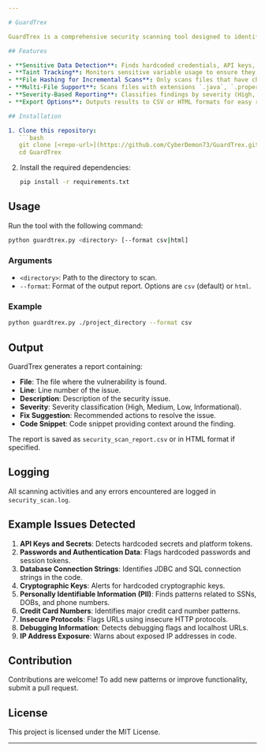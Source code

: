 ```yaml
---

# GuardTrex

GuardTrex is a comprehensive security scanning tool designed to identify and report potential vulnerabilities, sensitive data leaks, and insecure practices within a codebase. It uses regular expressions to scan for common security issues such as hardcoded secrets, API keys, and database credentials. GuardTrex also supports taint tracking for sensitive data, helping you ensure secure data handling throughout your project.

## Features

- **Sensitive Data Detection**: Finds hardcoded credentials, API keys, and other sensitive information.
- **Taint Tracking**: Monitors sensitive variable usage to ensure they’re not exposed in logs or external requests.
- **File Hashing for Incremental Scans**: Only scans files that have changed, speeding up the process on large projects.
- **Multi-File Support**: Scans files with extensions `.java`, `.properties`, `.xml`, `.py`, `.js`, `.yml`, and `.json`.
- **Severity-Based Reporting**: Classifies findings by severity (High, Medium, Low, Informational) with suggested mitigations.
- **Export Options**: Outputs results to CSV or HTML formats for easy reporting.

## Installation

1. Clone this repository:
   ```bash
   git clone [<repo-url>](https://github.com/CyberDemon73/GuardTrex.git)
   cd GuardTrex
   ```

2. Install the required dependencies:
   ```bash
   pip install -r requirements.txt
   ```

## Usage

Run the tool with the following command:
```bash
python guardtrex.py <directory> [--format csv|html]
```

### Arguments

- `<directory>`: Path to the directory to scan.
- `--format`: Format of the output report. Options are `csv` (default) or `html`.

### Example

```bash
python guardtrex.py ./project_directory --format csv
```

## Output

GuardTrex generates a report containing:

- **File**: The file where the vulnerability is found.
- **Line**: Line number of the issue.
- **Description**: Description of the security issue.
- **Severity**: Severity classification (High, Medium, Low, Informational).
- **Fix Suggestion**: Recommended actions to resolve the issue.
- **Code Snippet**: Code snippet providing context around the finding.

The report is saved as `security_scan_report.csv` or in HTML format if specified.

## Logging

All scanning activities and any errors encountered are logged in `security_scan.log`.

## Example Issues Detected

1. **API Keys and Secrets**: Detects hardcoded secrets and platform tokens.
2. **Passwords and Authentication Data**: Flags hardcoded passwords and session tokens.
3. **Database Connection Strings**: Identifies JDBC and SQL connection strings in the code.
4. **Cryptographic Keys**: Alerts for hardcoded cryptographic keys.
5. **Personally Identifiable Information (PII)**: Finds patterns related to SSNs, DOBs, and phone numbers.
6. **Credit Card Numbers**: Identifies major credit card number patterns.
7. **Insecure Protocols**: Flags URLs using insecure HTTP protocols.
8. **Debugging Information**: Detects debugging flags and localhost URLs.
9. **IP Address Exposure**: Warns about exposed IP addresses in code.

## Contribution

Contributions are welcome! To add new patterns or improve functionality, submit a pull request.

## License

This project is licensed under the MIT License.

---
```

